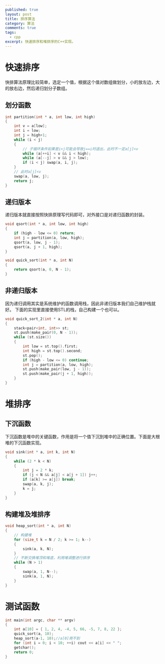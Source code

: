 ```yaml
---
published: true
layout: post
title: 排序算法
category: 算法
comments: true
tags: 
  - cpp
excerpt: 快速排序和堆排序的C++实现。
---
```



# 快速排序

快排算法原理比较简单，选定一个值，根据这个值对数组做划分，小的放左边，大的放右边，然后递归划分子数组。

## 划分函数
```cpp
int partition(int * a, int low, int high)
{
	int v = a[low];
	int i = low;
	int j = high+1;
	while (i < j)
	{
		// 子循环条件如果是i<j可能会导致j==i时退出，此时不一定a[j]<v
		while (a[++i] < v && i < high);
		while (a[--j] > v && j > low);
		if (i < j) swap(a, i, j);
	}
	// 此时a[j]<v
	swap(a, low, j);
	return j;
}
```

## 递归版本
递归版本就直接按照快排原理写代码即可，对外接口是对递归函数的封装。
```cpp
void qsort(int * a, int low, int high)
{
	if (high - low <= 0) return;
	int j = partition(a, low, high);
	qsort(a, low, j - 1);
	qsort(a, j + 1, high);
}

void quick_sort(int * a, int N)
{
	return qsort(a, 0, N - 1);
}
```

## 非递归版本
因为递归调用其实是系统维护的函数调用栈，因此非递归版本我们自己维护栈就好。
下面的实现里直接使用STL的栈，自己构建一个也可以。
```cpp
void quick_sort_2(int * a, int N)
{
	stack<pair<int, int>> st;
	st.push(make_pair(0, N - 1));
	while (st.size())
	{
		int low = st.top().first;
		int high = st.top().second;
		st.pop();
		if (high - low <= 0) continue;
		int j = partition(a, low, high);
		st.push(make_pair(low, j - 1));
		st.push(make_pair(j + 1, high));
	}
}
```

# 堆排序

## 下沉函数
下沉函数是堆中的关键函数，作用是将一个值下沉到堆中的正确位置。下面是大根堆的下沉函数实现。
```cpp
void sink(int * a, int k, int N)
{
	while (2 * k < N)
	{
		int j = 2 * k;
		if (j < N && a[j] < a[j + 1]) j++;
		if (a[k] >= a[j]) break;
		swap(a, k, j);
		k = j;
	}
}
```

## 构建堆及堆排序
```cpp
void heap_sort(int * a, int N)
{
	// 构建堆
	for (size_t k = N / 2; k >= 1; k--)
	{
		sink(a, k, N);
	}
	// 不断交换堆顶和堆底，利用堆调整进行排序
	while (N > 1)
	{
		swap(a, 1, N--);
		sink(a, 1, N);
	}
}
```

# 测试函数
```cpp
int main(int argc, char ** argv)
{
	int a[10] = { 1, 2, 4, -4, 5, 66, -5, 7, 8, 22 };
	quick_sort(a, 10);
	heap_sort(a-1, 10);//a[0]用不到
	for (int i = 0; i < 10; ++i) cout << a[i] << " ";
	getchar();
	return 0;
}
```
